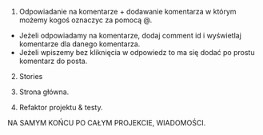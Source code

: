 1. Odpowiadanie na komentarze + dodawanie komentarza w którym możemy kogoś oznaczyc za pomocą @.

- Jeżeli odpowiadamy na komentarze, dodaj comment id i wyświetlaj komentarze dla danego komentarza.
- Jeżeli wpiszemy bez kliknięcia w odpowiedz to ma się dodać po prostu komentarz do posta.

2. Stories

3. Strona główna.

4. Refaktor projektu & testy.

NA SAMYM KOŃCU PO CAŁYM PROJEKCIE, WIADOMOŚCI.
